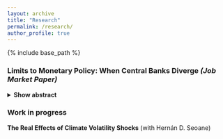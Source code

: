 ```yaml
---
layout: archive
title: "Research"
permalink: /research/
author_profile: true
---
```

{% include base_path %}

### Limits to Monetary Policy: When Central Banks Diverge *(Job Market Paper)*
<details>
  <summary><strong>Show abstract</strong></summary>
  <p>
  This paper studies how monetary policy divergence across major central banks shapes macroeconomic
  outcomes. Using state-dependent local projections, the empirical analysis shows that the transmission of European
  Central Bank (ECB) policy weakens when Federal Reserve (Fed) shocks have the opposite sign. In particular,
  during U.S. monetary expansions, an ECB tightening shock attracts capital inflows to the euro area and generates
  counterintuitive movements in domestic activity and prices. By contrast, a Fed tightening remains unambiguously
  contractionary. A two-country New Keynesian model with a global investor rationalizes these findings. The
  mechanism operates through incomplete international asset markets and the dominant role of the U.S. dollar in
  global funding, which—through return equalization—produces asymmetric cross-border spillovers that condition
  the transmission of ECB policy.
  </p>
</details>

### Work in progress
**The Real Effects of Climate Volatility Shocks** (with Hernán D. Seoane)
